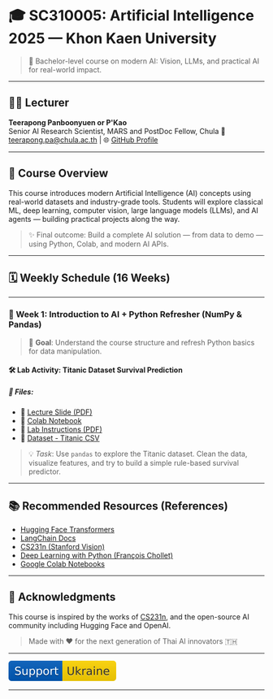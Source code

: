 # 🎓 SC310005: Artificial Intelligence 2025 — Khon Kaen University

> 🧠 Bachelor-level course on modern AI: Vision, LLMs, and practical AI for real-world impact.

---

## 👨‍🏫 Lecturer

**Teerapong Panboonyuen or P'Kao**  
Senior AI Research Scientist, MARS and PostDoc Fellow, Chula
📧 [teerapong.pa@chula.ac.th](mailto:teerapong.pa@chula.ac.th) | 🌐 [GitHub Profile](https://github.com/kaopanboonyuen)

---

## 🧭 Course Overview

This course introduces modern Artificial Intelligence (AI) concepts using real-world datasets and industry-grade tools. Students will explore classical ML, deep learning, computer vision, large language models (LLMs), and AI agents — building practical projects along the way.

> ✨ Final outcome: Build a complete AI solution — from data to demo — using Python, Colab, and modern AI APIs.

---

## 🗓️ Weekly Schedule (16 Weeks)

---

### 📅 Week 1: Introduction to AI + Python Refresher (NumPy & Pandas)

> 🎯 **Goal**: Understand the course structure and refresh Python basics for data manipulation.

#### 🛠️ Lab Activity: Titanic Dataset Survival Prediction

##### 🔗 Files:
- 🧠 [Lecture Slide (PDF)](https://github.com/kaopanboonyuen/SC310005_ArtificialIntelligence_2025s1/blob/main/slides/SC310005-Week-1-AI-Slide.pdf)
- 🧪 [Colab Notebook](https://colab.research.google.com/drive/1bq3i-WfNEJytu9EefqF4LbC3gepN0OL0?usp=sharing)
- 📄 [Lab Instructions (PDF)](https://github.com/kaopanboonyuen/SC310005_ArtificialIntelligence_2025s1/blob/main/assignments/SC310005-Week-1-AI-Laboratory-Activities.pdf)
- 📂 [Dataset - Titanic CSV](https://raw.githubusercontent.com/kaopanboonyuen/SC310005_ArtificialIntelligence_2025s1/main/dataset/titanic_dataset.csv)

> 💡 *Task*: Use `pandas` to explore the Titanic dataset. Clean the data, visualize features, and try to build a simple rule-based survival predictor.

---

## 📚 Recommended Resources (References)

- [Hugging Face Transformers](https://huggingface.co/learn)
- [LangChain Docs](https://docs.langchain.com/)
- [CS231n (Stanford Vision)](http://cs231n.stanford.edu/)
- [Deep Learning with Python (François Chollet)](https://www.manning.com/books/deep-learning-with-python)
- [Google Colab Notebooks](https://colab.research.google.com/)

---

## 🙌 Acknowledgments

This course is inspired by the works of [CS231n](http://cs231n.stanford.edu/), and the open-source AI community including Hugging Face and OpenAI.

> Made with ❤️ for the next generation of Thai AI innovators 🇹🇭

---

![Support Ukraine](https://raw.githubusercontent.com/kaopanboonyuen/2110446_DataScience_2021s2/main/img/Support-Ukraine-FFD500.svg)

---